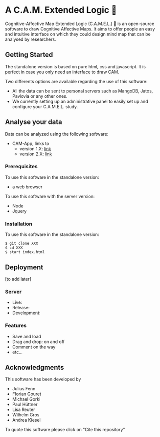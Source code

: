 # A C.A.M. Extended Logic 🐪

Cognitive-Affective Map Extended Logic (C.A.M.E.L.) 🐪 is an open-source software to draw Cognitive Affective Maps. It aims to offer people an easy and intuitive interface on which they could design mind map that can be analysed by researchers.

## Getting Started

The standalone version is based on pure html, css and javascript. It is perfect in case you only need an interface to draw CAM.

Two differents options are available regarding the use of this software:

* All the data can be sent to personal servers such as MangoDB, Jatos, Pavlovia or any other ones.
* We currently setting up an administrative panel to easily set up and configure your C.A.M.E.L. study.

## Analyse your data

Data can be analyzed using the following software:

- CAM-App, links to
  - version 1.X: [link](https://fennapps.shinyapps.io/shinyCAMELv01/)
  - version 2.X: [link](https://fennapps.shinyapps.io/shinyCAMEL_v02/)

### Prerequisites

To use this software in the standalone version:

* a web browser

To use this software with the server version:

* Node
* Jquery

### Installation

To use this software in the standalone version:

```
$ git clone XXX
$ cd XXX
$ start index.html
```

## Deployment

[to add later]

### Server

* Live:
* Release:
* Development:

### Features

* Save and load
* Drag and drop: on and off
* Comment on the way
* etc...

## Acknowledgments

This software has been developed by

* Julius Fenn
* Florian Gouret
* Michael Gorki
* Paul Hüttner
* Lisa Reuter
* Wilhelm Gros
* Andrea Kiesel

To quote this software please click on "Cite this repository"
